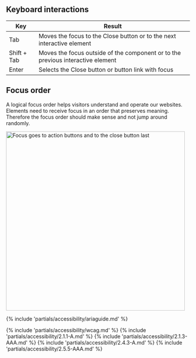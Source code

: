 
## Keyboard interactions

<rh-table>
  <table>
    <thead>
      <tr>
        <th scope="col" data-label="Key">Key</th>
        <th scope="col" data-label="Result">Result</th>
      </tr>
    </thead>
    <tbody>
      <tr>
        <td data-label="Key">Tab</td>
        <td data-label="Result">Moves the focus to the Close button or to the next interactive element</td>
      </tr>
      <tr>
        <td data-label="Key">Shift + Tab</td>
        <td data-label="Result">Moves the focus outside of the component or to the previous interactive element</td>
      </tr>
      <tr>
        <td data-label="Key">Enter</td>
        <td data-label="Result">Selects the Close button or button link with focus</td>
      </tr>
    </tbody>
  </table>
</rh-table>

## Focus order

A logical focus order helps visitors understand and operate our websites. Elements need to receive focus in an order that preserves meaning. Therefore the focus order should make sense and not jump around randomly.

<uxdot-example width-adjustment="490px">
  <img src="../alert-focus-order.svg" alt="Focus goes to action buttons and to the close button last" width="490px">
</uxdot-example>

{% include 'partials/accessibility/ariaguide.md' %}

{% include 'partials/accessibility/wcag.md' %}
{% include 'partials/accessibility/2.1.1-A.md' %}
{% include 'partials/accessibility/2.1.3-AAA.md' %}
{% include 'partials/accessibility/2.4.3-A.md' %}
{% include 'partials/accessibility/2.5.5-AAA.md' %}
